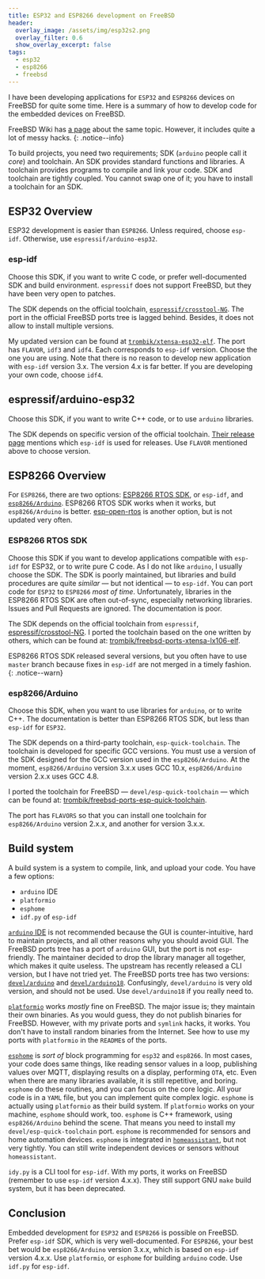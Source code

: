 ```yaml
---
title: ESP32 and ESP8266 development on FreeBSD
header:
  overlay_image: /assets/img/esp32s2.png
  overlay_filter: 0.6
  show_overlay_excerpt: false
tags:
  - esp32
  - esp8266
  - freebsd
---
```


I have been developing applications for `ESP32` and `ESP8266` devices on
FreeBSD for quite some time. Here is a summary of how to develop code for the
embedded devices on FreeBSD.

FreeBSD Wiki has [a page](https://wiki.freebsd.org/electronics/arduino/esp32)
about the same topic. However, it includes quite a lot of messy hacks.
{: .notice--info}

To build projects, you need two requirements; SDK (`arduino` people call it
_core_) and toolchain. An SDK provides standard functions and libraries. A
toolchain provides programs to compile and link your code. SDK and toolchain
are tightly coupled. You cannot swap one of it; you have to install a
toolchain for an SDK.

## ESP32 Overview

ESP32 development is easier than `ESP8266`. Unless required, choose `esp-idf`.
Otherwise, use `espressif/arduino-esp32`.

### esp-idf

Choose this SDK, if you want to write C code, or prefer well-documented SDK
and build environment. `espressif` does not support FreeBSD, but they have
been very open to patches.

The SDK depends on the official toolchain, [`espressif/crosstool-NG`](https://github.com/espressif/crosstool-NG).
The port in the official FreeBSD ports tree is lagged behind. Besides, it does
not allow to install multiple versions.

My updated version can be found at [`trombik/xtensa-esp32-elf`](https://github.com/trombik/xtensa-esp32-elf).
The port has `FLAVOR`, `idf3` and `idf4`. Each corresponds to `esp-idf`
version. Choose the one you are using. Note that there is no reason to develop
new application with `esp-idf` version 3.x. The version 4.x is far better. If
you are developing your own code, choose `idf4`.

## espressif/arduino-esp32

Choose this SDK, if you want to write C++ code, or to use `arduino` libraries.

The SDK depends on specific version of the official toolchain.
[Their release page](https://github.com/espressif/arduino-esp32/releases)
mentions which `esp-idf` is used for releases. Use `FLAVOR` mentioned above to
choose version.

## ESP8266 Overview

For `ESP8266`, there are two options: [ESP8266 RTOS SDK](https://github.com/espressif/ESP8266_RTOS_SDK),
or `esp-idf`, and [`esp8266/Arduino`](https://github.com/esp8266/Arduino).
ESP8266 RTOS SDK works when it works, but `esp8266/Arduino` is better.
[esp-open-rtos](https://github.com/SuperHouse/esp-open-rtos) is another
option, but is not updated very often.

### ESP8266 RTOS SDK

Choose this SDK if you want to develop applications compatible with `esp-idf`
for ESP32, or to write pure C code. As I do not like `arduino`, I usually
choose the SDK. The SDK is poorly maintained, but libraries and build
procedures are quite _similar_ &mdash; but not identical &mdash; to `esp-idf`.
You can port code for `ESP32` to `ESP8266` _most of time_. Unfortunately,
libraries in the ESP8266 RTOS SDK are often out-of-sync, especially networking
libraries. Issues and Pull Requests are ignored. The documentation is poor.

The SDK depends on the official toolchain from `espressif`, [espressif/crosstool-NG](https://github.com/espressif/crosstool-NG).
I ported the toolchain based on the one written by others,
which can be found at:
[trombik/freebsd-ports-xtensa-lx106-elf](https://github.com/trombik/freebsd-ports-xtensa-lx106-elf).

ESP8266 RTOS SDK released several versions, but you often have to use `master`
branch because fixes in `esp-idf` are not merged in a timely fashion.
{: .notice--warn}

### esp8266/Arduino

Choose this SDK, when you want to use libraries for `arduino`, or to write
C++. The documentation is better than ESP8266 RTOS SDK, but less than
`esp-idf` for `ESP32`.

The SDK depends on a third-party toolchain, `esp-quick-toolchain`. The
toolchain is developed for specific GCC versions. You must use a version of
the SDK designed for the GCC version used in the `esp8266/Arduino`. At the moment,
`esp8266/Arduino` version 3.x.x uses GCC 10.x, `esp8266/Arduino` version 2.x.x
uses GCC 4.8.

I ported the toolchain for FreeBSD &mdash; `devel/esp-quick-toolchain` &mdash;
which can be found at:
[trombik/freebsd-ports-esp-quick-toolchain](https://github.com/trombik/freebsd-ports-esp-quick-toolchain/tree/main/devel/esp-quick-toolchain).

The port has `FLAVORS` so that you can install one toolchain for
`esp8266/Arduino` version 2.x.x, and another for version 3.x.x.

## Build system

A build system is a system to compile, link, and upload your code. You have a
few options:

* `arduino` IDE
* `platformio`
* `esphome`
* `idf.py` of `esp-idf`

[`arduino` IDE](https://www.arduino.cc/en/software) is not recommended because
the GUI is counter-intuitive, hard to maintain projects, and all other reasons
why you should avoid GUI. The FreeBSD ports tree has a port of `arduino` GUI,
but the port is not `esp`-friendly.  The maintainer decided to drop the
library manager all together, which makes it quite useless.  The upstream has
recently released a CLI version, but I have not tried yet.  The FreeBSD ports
tree has two versions:
[`devel/arduino`](https://www.freshports.org/devel/arduino/)
and [`devel/arduino18`](https://www.freshports.org/devel/arduino18/).
Confusingly, `devel/arduino` is very old version, and
should not be used. Use `devel/arduino18` if you really need to.

[`platformio`](https://platformio.org/) works _mostly_ fine on FreeBSD. The
major issue is; they maintain their own binaries. As you would guess, they do
not publish binaries for FreeBSD. However, with my private ports and `symlink`
hacks, it works. You don't have to install random binaries from the Internet.
See how to use my ports with `platformio` in the `README`s of the ports.

[`esphome`](https://esphome.io/) is _sort of_ block programming for `esp32`
and `esp8266`. In most cases, your code does same things, like reading sensor
values in a loop, publishing values over MQTT, displaying results on a display,
performing `OTA`, etc. Even when there are many libraries available, it is
still repetitive, and boring.  `esphome` do these routines, and you can focus
on the core logic. All your code is in a `YAML` file, but you can implement
quite complex logic.  `esphome` is actually using `platformio` as their build
system.  If `platformio` works on your machine, `esphome` should work, too.
`esphome` is C++ framework, using `esp8266/Arduino` behind the scene. That
means you need to install my `devel/esp-quick-toolchain` port.
`esphome` is recommended for sensors and home automation devices. `esphome` is
integrated in [`homeassistant`](https://www.home-assistant.io/),
but not very tightly. You can still write independent devices or sensors
without `homeassistant`.

`idy.py` is a CLI tool for `esp-idf`. With my ports, it works on FreeBSD
(remember to use `esp-idf` version 4.x.x). They still support GNU `make` build
system, but it has been deprecated.

## Conclusion

Embedded development for `ESP32` and `ESP8266` is possible on FreeBSD. Prefer
`esp-idf` SDK, which is very well-documented. For `ESP8266`, your best bet would
be `esp8266/Arduino` version 3.x.x, which is based on `esp-idf` version 4.x.x.
Use `platformio`, or `esphome` for building `arduino` code. Use `idf.py` for
`esp-idf`.
